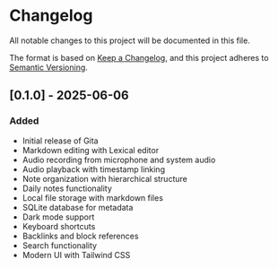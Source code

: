 # Changelog

All notable changes to this project will be documented in this file.

The format is based on [Keep a Changelog](https://keepachangelog.com/en/1.0.0/),
and this project adheres to [Semantic Versioning](https://semver.org/spec/v2.0.0.html).

## [0.1.0] - 2025-06-06

### Added

- Initial release of Gita
- Markdown editing with Lexical editor
- Audio recording from microphone and system audio
- Audio playback with timestamp linking
- Note organization with hierarchical structure
- Daily notes functionality
- Local file storage with markdown files
- SQLite database for metadata
- Dark mode support
- Keyboard shortcuts
- Backlinks and block references
- Search functionality
- Modern UI with Tailwind CSS

